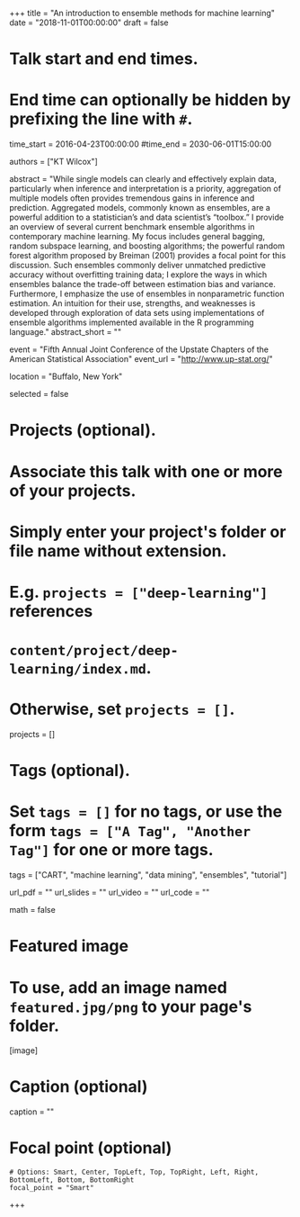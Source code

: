 +++
title = "An introduction to ensemble methods for machine learning"
date = "2018-11-01T00:00:00"
draft = false

# Talk start and end times.
#   End time can optionally be hidden by prefixing the line with `#`.
time_start = 2016-04-23T00:00:00
#time_end = 2030-06-01T15:00:00

authors = ["KT Wilcox"]

abstract = "While single models can clearly and effectively explain data, particularly when inference and interpretation is a priority, aggregation of multiple models often provides tremendous gains in inference and prediction. Aggregated models, commonly known as ensembles, are a powerful addition to a statistician’s and data scientist’s “toolbox.” I provide an overview of several current benchmark ensemble algorithms in contemporary machine learning. My focus includes general bagging, random subspace learning, and boosting algorithms; the powerful random forest algorithm proposed by Breiman (2001) provides a focal point for this discussion. Such ensembles commonly deliver unmatched predictive accuracy without overfitting training data; I explore the ways in which ensembles balance the trade-off between estimation bias and variance. Furthermore, I emphasize the use of ensembles in nonparametric function estimation. An intuition for their use, strengths, and weaknesses is developed through exploration of data sets using implementations of ensemble algorithms implemented available in the R programming language."
abstract_short = ""

event = "Fifth Annual Joint Conference of the Upstate Chapters of the American Statistical Association"
event_url = "http://www.up-stat.org/"

location = "Buffalo, New York"

selected = false

# Projects (optional).
#   Associate this talk with one or more of your projects.
#   Simply enter your project's folder or file name without extension.
#   E.g. `projects = ["deep-learning"]` references
#   `content/project/deep-learning/index.md`.
#   Otherwise, set `projects = []`.
projects = []

# Tags (optional).
#   Set `tags = []` for no tags, or use the form `tags = ["A Tag", "Another Tag"]` for one or more tags.
tags = ["CART", "machine learning", "data mining", "ensembles", "tutorial"]

url_pdf = ""
url_slides = ""
url_video = ""
url_code = ""

math = false

# Featured image
# To use, add an image named `featured.jpg/png` to your page's folder.
[image]
  # Caption (optional)
  caption = ""

  # Focal point (optional)
    # Options: Smart, Center, TopLeft, Top, TopRight, Left, Right, BottomLeft, Bottom, BottomRight
    focal_point = "Smart"

+++
